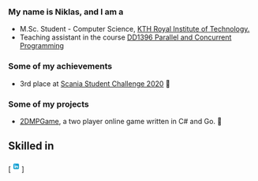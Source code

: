 ### My name is Niklas, and I am a
* M.Sc. Student - Computer Science, [KTH Royal Institute of Technology.](https://www.kth.se/) 
* Teaching assistant in the course [DD1396 Parallel and Concurrent Programming](https://www.kth.se/social/course/DD1396/)

### Some of my achievements
* 3rd place at [Scania Student Challenge 2020](https://thechallenge.scania.com/) :3rd_place_medal:


### Some of my projects
* [2DMPGame](https://github.com/nwessman/2DMPGame), a two player online game written in C# and Go. :busts_in_silhouette:



## Skilled in
[<img height="22px" src="./Icons/linkedin.png" />]




<!--
**nwessman/nwessman** is a ✨ _special_ ✨ repository because its `README.md` (this file) appears on your GitHub profile.

Here are some ideas to get you started:

- 🔭 I’m currently working on ...
- 🌱 I’m currently learning ...
- 👯 I’m looking to collaborate on ...
- 🤔 I’m looking for help with ...
- 💬 Ask me about ...
- 📫 How to reach me: ...
- 😄 Pronouns: ...
- ⚡ Fun fact: ...
- :monkey:
-->
